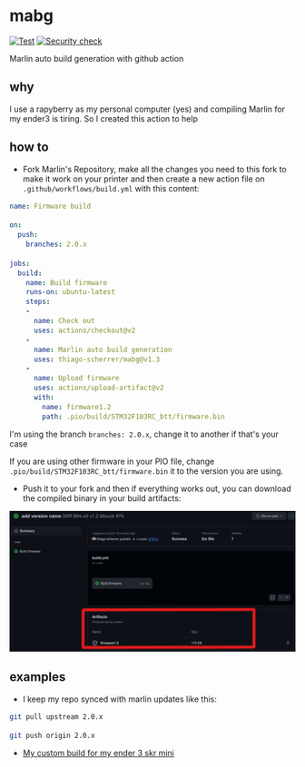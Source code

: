 # mabg

[![Test](https://github.com/thiago-scherrer/mabg/actions/workflows/test.yml/badge.svg?branch=main)](https://github.com/thiago-scherrer/mabg/actions/workflows/test.yml)
[![Security check](https://github.com/thiago-scherrer/mabg/actions/workflows/security_scan.yml/badge.svg?branch=main)](https://github.com/thiago-scherrer/mabg/actions/workflows/security_scan.yml)

Marlin auto build generation with github action

## why

I use a rapyberry as my personal computer (yes) and compiling Marlin for my
ender3 is tiring. So I created this action to help

## how to

- Fork Marlin's Repository, make all the changes you need to this fork to make
it work on your printer and then create a new action file on
`.github/workflows/build.yml` with this content:

```yml
name: Firmware build

on:
  push:
    branches: 2.0.x

jobs:
  build:
    name: Build firmware
    runs-on: ubuntu-latest
    steps:
    -
      name: Check out
      uses: actions/checkout@v2
    -
      name: Marlin auto build generation
      uses: thiago-scherrer/mabg@v1.3
    -
      name: Upload firmware
      uses: actions/upload-artifact@v2
      with:
        name: firmware1.2
        path: .pio/build/STM32F103RC_btt/firmware.bin
```

I'm using the branch `branches: 2.0.x`, change it to another if that's your case

If you are using other firmware in your PIO file, change
`.pio/build/STM32F103RC_btt/firmware.bin` it to the version you are using.

- Push it to your fork and then if everything works out, you can download the
compiled binary in your build artifacts:

![art](misc/get_art.png)

## examples

- I keep my repo synced with marlin updates like this:

```sh
git pull upstream 2.0.x

git push origin 2.0.x
```

- [My custom build for my ender 3 skr mini](https://github.com/thiago-scherrer/Marlin)
